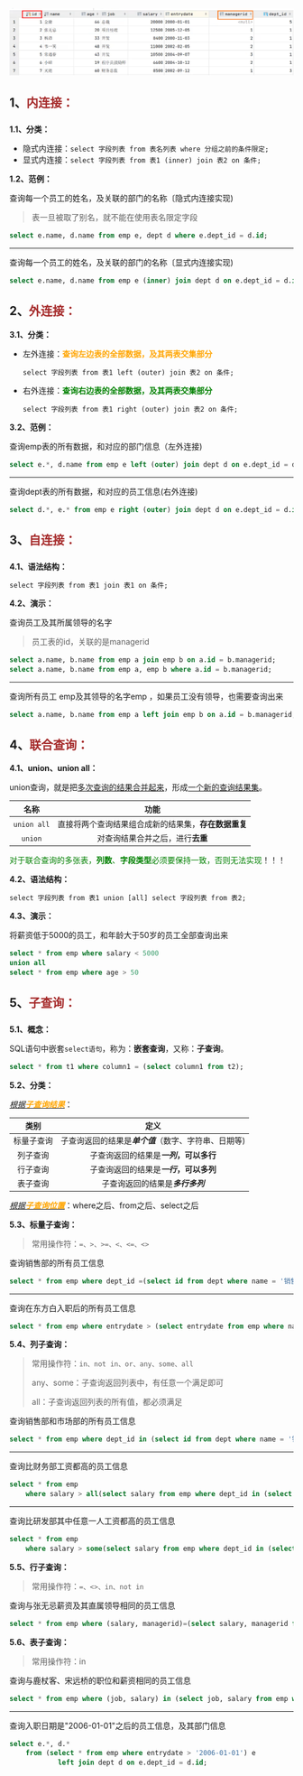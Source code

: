![image-20221116153838051](https://raw.githubusercontent.com/root-bine/image/main/Typora-image/%E5%91%98%E5%B7%A5%E8%A1%A8%E8%8C%83%E4%BE%8B.png)

## 1、<span style="color:brown">内连接：</span>

### <!--内连接查询的是两张表的交集部分-->

**1.1、分类：**

- 隐式内连接：`select 字段列表 from 表名列表 where 分组之前的条件限定;`
- 显式内连接：`select 字段列表 from 表1 (inner) join 表2 on 条件;`

**1.2、范例：**

查询每一个员工的姓名，及关联的部门的名称〔隐式内连接实现)

> 表一旦被取了别名，就不能在使用表名限定字段

```sql
select e.name, d.name from emp e, dept d where e.dept_id = d.id;
```

---

查询每一个员工的姓名，及关联的部门的名称〔显式内连接实现)

```sql
select e.name, d.name from emp e (inner) join dept d on e.dept_id = d.id;
```



## 2、<span style="color:brown">外连接：</span>

**3.1、分类：**

- 左外连接：<span style="color:orange">**查询左边表的全部数据，及其两表交集部分**</span>

  `select 字段列表 from 表1 left (outer) join 表2 on 条件;`

- 右外连接：<span style="color:green">**查询右边表的全部数据，及其两表交集部分**</span>

  `select 字段列表 from 表1 right (outer) join 表2 on 条件;`

**3.2、范例：**

查询emp表的所有数据，和对应的部门信息（左外连接)

```sql
select e.*, d.name from emp e left (outer) join dept d on e.dept_id = d.id;
```

---

查询dept表的所有数据，和对应的员工信息(右外连接)

```sql
select d.*, e.* from emp e right (outer) join dept d on e.dept_id = d.id;
```



## 3、<span style="color:brown">自连接：</span>

### <!--自连接查询, 可以是内连接查询, 也可以是外连接查询-->

**4.1、语法结构：**

`select 字段列表 from 表1 join 表1 on 条件;`

**4.2、演示：**

查询员工及其所属领导的名字

> 员工表的id，关联的是managerid

```sql
select a.name, b.name from emp a join emp b on a.id = b.managerid;
select a.name, b.name from emp a, emp b where a.id = b.managerid;
```

---

查询所有员工 emp及其领导的名字emp ，如果员工没有领导，也需要查询出来

```sql
select a.name, b.name from emp a left join emp b on a.id = b.managerid;
```



## 4、<span style="color:brown">联合查询：</span>

**4.1、union、union all：**

union查询，就是把<u>多次查询的结果合并起来</u>，形成<u>一个新的查询结果集</u>。

|    名称     |                         功能                         |
| :---------: | :--------------------------------------------------: |
| `union all` | 直接将两个查询结果组合成新的结果集，**存在数据重复** |
|   `union`   |           对查询结果合并之后，进行**去重**           |

<span style="color:green">对于联合查询的多张表，**列数**、**字段类型**必须要保持一致，否则无法实现</span>！！！

**4.2、语法结构：**

`select 字段列表 from 表1 union [all] select 字段列表 from 表2;`

**4.3、演示：**

将薪资低于5000的员工，和年龄大于50岁的员工全部查询出来

```sql
select * from emp where salary < 5000
union all
select * from emp where age > 50
```



## 5、<span style="color:brown">子查询：</span>

### <!--子查询外部语句可以是: insert、update、delete、select的任意一个-->

**5.1、概念：**

SQL语句中嵌套`select语句`，称为：**嵌套查询**，又称：**子查询**。

```sql
select * from t1 where column1 = (select column1 from t2);
```

**5.2、分类：**

<u>*根据<span style="color:orange">**子查询结果**</span>*</u>：

|    类别    |                         定义                          |
| :--------: | :---------------------------------------------------: |
| 标量子查询 | 子查询返回的结果是***单个值***（数字、字符串、日期等) |
|  列子查询  |        子查询返回的结果是***一列*，可以多行**         |
|  行子查询  |        子查询返回的结果是***一行*，可以多列**         |
|  表子查询  |           子查询返回的结果是***多行多列***            |

<u>*根据<span style="color:orange">**子查询位置**</span>*</u>：where之后、from之后、select之后

**5.3、标量子查询：**

> 常用操作符：`=、>、>=、<、<=、<>`

查询销售部的所有员工信息

```sql
select * from emp where dept_id =(select id from dept where name = '销售部');
```

---

查询在东方白入职后的所有员工信息

```sql
select * from emp where entrydate > (select entrydate from emp where name = '东方白');
```

**5.4、列子查询：**

> 常用操作符：`in、not in、or、any、some、all`
>
> any、some：子查询返回列表中，有任意一个满足即可
>
> all：子查询返回列表的所有值，都必须满足

查询销售部和市场部的所有员工信息

```sql
select * from emp where dept_id in (select id from dept where name = '销售部' or '市场部');
```

---

查询比财务部工资都高的员工信息

```sql
select * from emp 
	where salary > all(select salary from emp where dept_id in (select id from dept where name = '财务部'));
```

---

查询比研发部其中任意一人工资都高的员工信息

```sql
select * from emp 
	where salary > some(select salary from emp where dept_id in (select id from dept where name = '研发部'));
```

**5.5、行子查询：**

> 常用操作符：`=、<>、in、not in`

查询与张无忌薪资及其直属领导相同的员工信息

```sql
select * from emp where (salary, managerid)=(select salary, managerid from emp where name = '张无忌');
```

**5.6、表子查询：**

> 常用操作符：in

查询与鹿杖客、宋远桥的职位和薪资相同的员工信息

```sql
select * from emp where (job, salary) in (select job, salary from emp where name = '鹿杖客' or '宋远桥');
```

---

查询入职日期是"2006-01-01"之后的员工信息，及其部门信息

```sql
select e.*, d.*
	from (select * from emp where entrydate > '2006-01-01') e
			left join dept d on e.dept_id = d.id;
```







